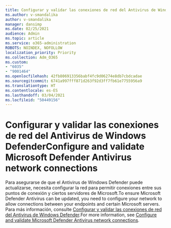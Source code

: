 ```yaml
---
title: Configurar y validar las conexiones de red del Antivirus de Windows Defender
ms.author: v-smandalika
author: v-smandalika
manager: dansimp
ms.date: 02/25/2021
audience: Admin
ms.topic: article
ms.service: o365-administration
ROBOTS: NOINDEX, NOFOLLOW
localization_priority: Priority
ms.collection: Adm_O365
ms.custom:
- "6035"
- "9001464"
ms.openlocfilehash: 42fb806913356babf4fc9d06274e8db7cbdcadae
ms.sourcegitcommit: 6741a997fff871d263f92d3ff7fb61e7755956a9
ms.translationtype: HT
ms.contentlocale: es-ES
ms.lasthandoff: 03/04/2021
ms.locfileid: "50449156"
---
```

# <a name="configure-and-validate-microsoft-defender-antivirus-network-connections"></a><span data-ttu-id="93766-102">Configurar y validar las conexiones de red del Antivirus de Windows Defender</span><span class="sxs-lookup"><span data-stu-id="93766-102">Configure and validate Microsoft Defender Antivirus network connections</span></span>

<span data-ttu-id="93766-103">Para asegurarse de que el Antivirus de Windows Defender puede actualizarse, necesita configurar la red para permitir conexiones entre sus puntos de conexión y ciertos servidores de Microsoft.</span><span class="sxs-lookup"><span data-stu-id="93766-103">To ensure Microsoft Defender Antivirus can be updated, you need to configure your network to allow connections between your endpoints and certain Microsoft servers.</span></span> <span data-ttu-id="93766-104">Para más información, consulte [Configurar y validar las conexiones de red del Antivirus de Windows Defender](https://docs.microsoft.com/windows/security/threat-protection/microsoft-defender-antivirus/configure-network-connections-microsoft-defender-antivirus).</span><span class="sxs-lookup"><span data-stu-id="93766-104">For more information, see [Configure and validate Microsoft Defender Antivirus network connections](https://docs.microsoft.com/windows/security/threat-protection/microsoft-defender-antivirus/configure-network-connections-microsoft-defender-antivirus).</span></span>
